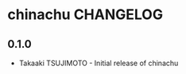 chinachu CHANGELOG
==================

0.1.0
-----
- Takaaki TSUJIMOTO - Initial release of chinachu
